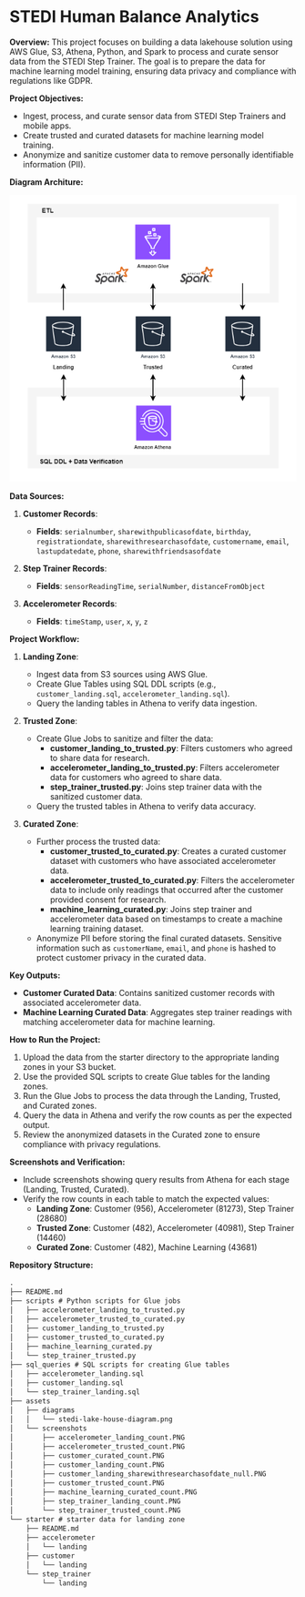 # STEDI Human Balance Analytics

**Overview:**
This project focuses on building a data lakehouse solution using AWS Glue, S3, Athena, Python, and Spark to process and curate sensor data from the STEDI Step Trainer. The goal is to prepare the data for machine learning model training, ensuring data privacy and compliance with regulations like GDPR.

**Project Objectives:**
- Ingest, process, and curate sensor data from STEDI Step Trainers and mobile apps.
- Create trusted and curated datasets for machine learning model training.
- Anonymize and sanitize customer data to remove personally identifiable information (PII).

**Diagram Architure:**

![Diagram Architecture](assets/diagrams/stedi-lake-house-diagram.png)

**Data Sources:**
1. **Customer Records**:
   - **Fields**: `serialnumber`, `sharewithpublicasofdate`, `birthday`, `registrationdate`, `sharewithresearchasofdate`, `customername`, `email`, `lastupdatedate`, `phone`, `sharewithfriendsasofdate`

2. **Step Trainer Records**:
   - **Fields**: `sensorReadingTime`, `serialNumber`, `distanceFromObject`

3. **Accelerometer Records**:
   - **Fields**: `timeStamp`, `user`, `x`, `y`, `z`

**Project Workflow:**
1. **Landing Zone**:
   - Ingest data from S3 sources using AWS Glue.
   - Create Glue Tables using SQL DDL scripts (e.g., `customer_landing.sql`, `accelerometer_landing.sql`).
   - Query the landing tables in Athena to verify data ingestion.

2. **Trusted Zone**:
   - Create Glue Jobs to sanitize and filter the data:
     - **customer_landing_to_trusted.py**: Filters customers who agreed to share data for research.
     - **accelerometer_landing_to_trusted.py**: Filters accelerometer data for customers who agreed to share data.
     - **step_trainer_trusted.py**: Joins step trainer data with the sanitized customer data.
   - Query the trusted tables in Athena to verify data accuracy.

3. **Curated Zone**:
   - Further process the trusted data:
     - **customer_trusted_to_curated.py**: Creates a curated customer dataset with customers who have associated accelerometer data.
     - **accelerometer_trusted_to_curated.py**: Filters the accelerometer data to include only readings that occurred after the customer provided consent for research.
     - **machine_learning_curated.py**: Joins step trainer and accelerometer data based on timestamps to create a machine learning training dataset.
   - Anonymize PII before storing the final curated datasets. Sensitive information such as `customerName`, `email`, and `phone` is hashed to protect customer privacy in the curated data.

**Key Outputs:**
- **Customer Curated Data**: Contains sanitized customer records with associated accelerometer data.
- **Machine Learning Curated Data**: Aggregates step trainer readings with matching accelerometer data for machine learning.

**How to Run the Project:**
1. Upload the data from the starter directory to the appropriate landing zones in your S3 bucket.
1. Use the provided SQL scripts to create Glue tables for the landing zones.
1. Run the Glue Jobs to process the data through the Landing, Trusted, and Curated zones.
1. Query the data in Athena and verify the row counts as per the expected output.
1. Review the anonymized datasets in the Curated zone to ensure compliance with privacy regulations.

**Screenshots and Verification:**
- Include screenshots showing query results from Athena for each stage (Landing, Trusted, Curated).
- Verify the row counts in each table to match the expected values:
  - **Landing Zone**: Customer (956), Accelerometer (81273), Step Trainer (28680)
  - **Trusted Zone**: Customer (482), Accelerometer (40981), Step Trainer (14460)
  - **Curated Zone**: Customer (482), Machine Learning (43681)

**Repository Structure:**
``` plaintext
.
├── README.md
├── scripts # Python scripts for Glue jobs
│   ├── accelerometer_landing_to_trusted.py
│   ├── accelerometer_trusted_to_curated.py
│   ├── customer_landing_to_trusted.py
│   ├── customer_trusted_to_curated.py
│   ├── machine_learning_curated.py
│   └── step_trainer_trusted.py
├── sql_queries # SQL scripts for creating Glue tables
│   ├── accelerometer_landing.sql
│   ├── customer_landing.sql
│   └── step_trainer_landing.sql
├── assets
│   ├── diagrams
│   │   └── stedi-lake-house-diagram.png
│   └── screenshots
│       ├── accelerometer_landing_count.PNG
│       ├── accelerometer_trusted_count.PNG
│       ├── customer_curated_count.PNG
│       ├── customer_landing_count.PNG
│       ├── customer_landing_sharewithresearchasofdate_null.PNG
│       ├── customer_trusted_count.PNG
│       ├── machine_learning_curated_count.PNG
│       ├── step_trainer_landing_count.PNG
│       └── step_trainer_trusted_count.PNG
└── starter # starter data for landing zone
    ├── README.md
    ├── accelerometer
    │   └── landing
    ├── customer
    │   └── landing
    └── step_trainer
        └── landing
```
